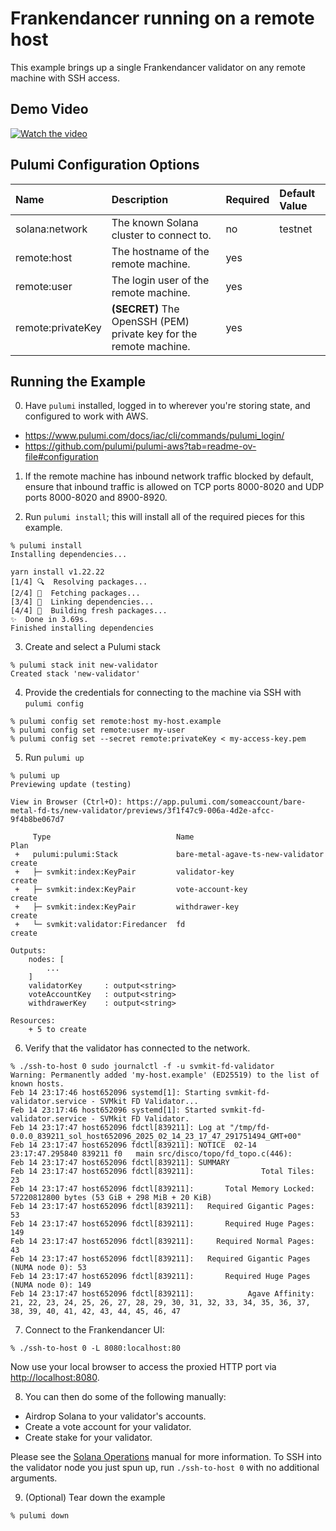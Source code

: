 # Frankendancer running on a remote host

This example brings up a single Frankendancer validator on any remote machine with SSH access.

## Demo Video
[![Watch the video](https://img.youtube.com/vi/dMkJeig4Hh8/0.jpg)](https://www.youtube.com/watch?v=dMkJeig4Hh8)


## Pulumi Configuration Options

| Name              | Description                                                        | Required | Default Value |
| :---------------- | :----------------------------------------------------------------  | :------- | :------------ |
| solana:network    | The known Solana cluster to connect to.                            | no       | testnet       |
| remote:host       | The hostname of the remote machine.                                | yes      |               |
| remote:user       | The login user of the remote machine.                              | yes      |               |
| remote:privateKey | **(SECRET)** The OpenSSH (PEM) private key for the remote machine. | yes      |               |

## Running the Example

0. Have `pulumi` installed, logged in to wherever you're storing state, and configured to work with AWS.

- https://www.pulumi.com/docs/iac/cli/commands/pulumi_login/
- https://github.com/pulumi/pulumi-aws?tab=readme-ov-file#configuration

1. If the remote machine has inbound network traffic blocked by default, ensure that inbound traffic is allowed on TCP ports 8000-8020 and UDP ports 8000-8020 and 8900-8920.

2. Run `pulumi install`; this will install all of the required pieces for this example.

```
% pulumi install
Installing dependencies...

yarn install v1.22.22
[1/4] 🔍  Resolving packages...
[2/4] 🚚  Fetching packages...
[3/4] 🔗  Linking dependencies...
[4/4] 🔨  Building fresh packages...
✨  Done in 3.69s.
Finished installing dependencies
```

3. Create and select a Pulumi stack

```
% pulumi stack init new-validator
Created stack 'new-validator'
```

4. Provide the credentials for connecting to the machine via SSH with `pulumi config`

```
% pulumi config set remote:host my-host.example
% pulumi config set remote:user my-user
% pulumi config set --secret remote:privateKey < my-access-key.pem
```

5. Run `pulumi up`

```
% pulumi up
Previewing update (testing)

View in Browser (Ctrl+O): https://app.pulumi.com/someaccount/bare-metal-fd-ts/new-validator/previews/3f1f47c9-006a-4d2e-afcc-9f4b8be067d7

     Type                            Name                               Plan       
 +   pulumi:pulumi:Stack             bare-metal-agave-ts-new-validator  create     
 +   ├─ svmkit:index:KeyPair         validator-key                      create     
 +   ├─ svmkit:index:KeyPair         vote-account-key                   create     
 +   ├─ svmkit:index:KeyPair         withdrawer-key                     create     
 +   └─ svmkit:validator:Firedancer  fd                                 create     

Outputs:
    nodes: [
        ...
    ]
    validatorKey     : output<string>
    voteAccountKey   : output<string>
    withdrawerKey    : output<string>

Resources:
    + 5 to create
```

6. Verify that the validator has connected to the network.

```
% ./ssh-to-host 0 sudo journalctl -f -u svmkit-fd-validator
Warning: Permanently added 'my-host.example' (ED25519) to the list of known hosts.
Feb 14 23:17:46 host652096 systemd[1]: Starting svmkit-fd-validator.service - SVMkit FD Validator...
Feb 14 23:17:46 host652096 systemd[1]: Started svmkit-fd-validator.service - SVMkit FD Validator.
Feb 14 23:17:47 host652096 fdctl[839211]: Log at "/tmp/fd-0.0.0_839211_sol_host652096_2025_02_14_23_17_47_291751494_GMT+00"
Feb 14 23:17:47 host652096 fdctl[839211]: NOTICE  02-14 23:17:47.295840 839211 f0   main src/disco/topo/fd_topo.c(446):
Feb 14 23:17:47 host652096 fdctl[839211]: SUMMARY
Feb 14 23:17:47 host652096 fdctl[839211]:               Total Tiles: 23
Feb 14 23:17:47 host652096 fdctl[839211]:       Total Memory Locked: 57220812800 bytes (53 GiB + 298 MiB + 20 KiB)
Feb 14 23:17:47 host652096 fdctl[839211]:   Required Gigantic Pages: 53
Feb 14 23:17:47 host652096 fdctl[839211]:       Required Huge Pages: 149
Feb 14 23:17:47 host652096 fdctl[839211]:     Required Normal Pages: 43
Feb 14 23:17:47 host652096 fdctl[839211]:   Required Gigantic Pages (NUMA node 0): 53
Feb 14 23:17:47 host652096 fdctl[839211]:       Required Huge Pages (NUMA node 0): 149
Feb 14 23:17:47 host652096 fdctl[839211]:            Agave Affinity: 21, 22, 23, 24, 25, 26, 27, 28, 29, 30, 31, 32, 33, 34, 35, 36, 37, 38, 39, 40, 41, 42, 43, 44, 45, 46, 47
```

7. Connect to the Frankendancer UI:

```
% ./ssh-to-host 0 -L 8080:localhost:80
```

Now use your local browser to access the proxied HTTP port via [http://localhost:8080](http://localhost:8080).

8. You can then do some of the following manually:

- Airdrop Solana to your validator's accounts.
- Create a vote account for your validator.
- Create stake for your validator.

Please see the [Solana Operations](https://docs.solanalabs.com/operations/) manual for more information.
To SSH into the validator node you just spun up, run `./ssh-to-host 0` with no additional arguments.

9. (Optional) Tear down the example

```
% pulumi down
```
